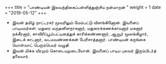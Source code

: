 ﻿+++
title = "பாண்டியன் இலவந்திகைப்பள்ளித்துஞ்சிய நன்மாறன்  "
weight = 1
date = "2019-05-12"
+++


-  இவன் தமிழ் நாட்டரசர் மூவரிலும் மேம்பட்டு விளங்கினோன். இவனைப் பாடியவர்கள்: மதுரை மருதனிளநாகனார், மதுரைக்கணக்காயனார் மகனார் நக்கீரனார், காவிரிப்பூம்பட்டினத்துக் காரிக்கண்ணனார், ஆவூர் மூலங்கிழார், இடைக் காடனார், வடமவண்ணக்கன் பேரிசாத்தனார். பாண்டியன் கருங்கை யொள்வாட் பெரும்பெயர் வழுதி
-  இவன் மிக்க வீரமும் கொடையுமுடையோன். இவனைப் பாடிய புலவர் இரும்பிடர்த் தலையார். 
  
